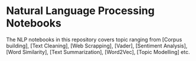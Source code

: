 # Natural Language Processing Notebooks 
The NLP notebooks in this repository covers topic ranging from [Corpus building], [Text Cleaning], [Web Scrapping], [Vader], [Sentiment Analysis],
[Word Similarity], [Text Summarization], [Word2Vec], [Topic Modelling] etc. 

